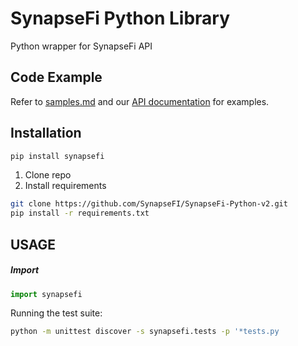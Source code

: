 # SynapseFi Python Library

Python wrapper for SynapseFi API
## Code Example
Refer to [samples.md](samples.md) and our [API documentation](http://docs.synapsepay.com/v3.1) for examples.

## Installation
```bash
pip install synapsefi
```
1. Clone repo
2. Install requirements
```bash
git clone https://github.com/SynapseFI/SynapseFi-Python-v2.git
pip install -r requirements.txt
```

## USAGE
##### Import
```python
import synapsefi
```
Running the test suite:
```bash
python -m unittest discover -s synapsefi.tests -p '*tests.py
```
